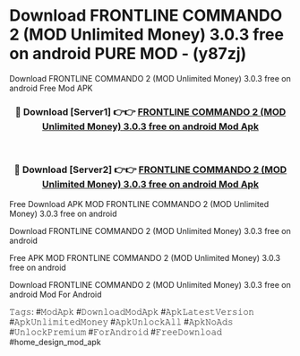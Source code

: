 # Download FRONTLINE COMMANDO 2 (MOD Unlimited Money) 3.0.3 free on android PURE MOD - (y87zj)
Download FRONTLINE COMMANDO 2 (MOD Unlimited Money) 3.0.3 free on android Free Mod APK

<div align="center">
<h3>🔴 Download [Server1] 👉👉 <a href="https://apk-comot.site?title=FRONTLINE_COMMANDO_2_(MOD_Unlimited_Money)_3.0.3_free_on_android">FRONTLINE COMMANDO 2 (MOD Unlimited Money) 3.0.3 free on android Mod Apk</a></h3><br>

<h3>🔴 Download [Server2] 👉👉 <a href="https://apk-comot.site?title=FRONTLINE_COMMANDO_2_(MOD_Unlimited_Money)_3.0.3_free_on_android">FRONTLINE COMMANDO 2 (MOD Unlimited Money) 3.0.3 free on android Mod Apk</a></h3>
</div>


Free Download APK MOD FRONTLINE COMMANDO 2 (MOD Unlimited Money) 3.0.3 free on android

Download FRONTLINE COMMANDO 2 (MOD Unlimited Money) 3.0.3 free on android 

Free APK MOD FRONTLINE COMMANDO 2 (MOD Unlimited Money) 3.0.3 free on android 

Download FRONTLINE COMMANDO 2 (MOD Unlimited Money) 3.0.3 free on android Mod For Android

𝚃𝚊𝚐𝚜: #𝙼𝚘𝚍𝙰𝚙𝚔 #𝙳𝚘𝚠𝚗𝚕𝚘𝚊𝚍𝙼𝚘𝚍𝙰𝚙𝚔 #𝙰𝚙𝚔𝙻𝚊𝚝𝚎𝚜𝚝𝚅𝚎𝚛𝚜𝚒𝚘𝚗 #𝙰𝚙𝚔𝚄𝚗𝚕𝚒𝚖𝚒𝚝𝚎𝚍𝙼𝚘𝚗𝚎𝚢 #𝙰𝚙𝚔𝚄𝚗𝚕𝚘𝚌𝚔𝙰𝚕𝚕 #𝙰𝚙𝚔𝙽𝚘𝙰𝚍𝚜 #𝚄𝚗𝚕𝚘𝚌𝚔𝙿𝚛𝚎𝚖𝚒𝚞𝚖 #𝙵𝚘𝚛𝙰𝚗𝚍𝚛𝚘𝚒𝚍 #𝙵𝚛𝚎𝚎𝙳𝚘𝚠𝚗𝚕𝚘𝚊𝚍 #home_design_mod_apk